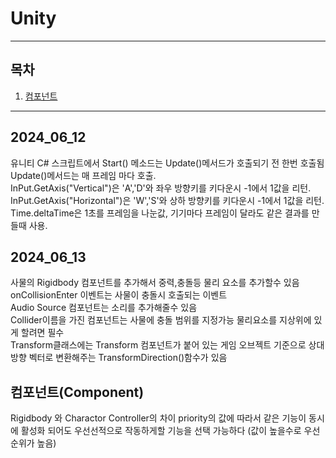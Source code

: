 # Unity
---
## 목차
1. [컴포넌트](#컴포넌트(Component))
---
## 2024_06_12
유니티 C# 스크립트에서 Start() 메소드는 Update()메서드가 호출되기 전 한번 호출됨 Update()메서드는 매 프레임 마다 호출.  
InPut.GetAxis("Vertical")은 'A','D'와 좌우 방향키를 키다운시 -1에서 1값을 리턴.  
InPut.GetAxis("Horizontal")은 'W','S'와 상하 방향키를 키다운시 -1에서 1값을 리턴.  
Time.deltaTime은 1초를 프레임을 나눈값, 기기마다 프레임이 달라도 같은 결과를 만들때 사용.  

## 2024_06_13
사물의 Rigidbody 컴포넌트를 추가해서 중력,충돌등 물리 요소를 추가할수 있음  
onCollisionEnter 이벤트는 사물이 충돌시 호출되는 이벤트  
Audio Source 컴포넌트는 소리를 추가해줄수 있음  
Collider이름을 가진 컴포넌트는 사물에 충돌 범위를 지정가능 물리요소를 지상위에 있게 할려면 필수  
Transform클래스에는 Transform 컴포넌트가 붙어 있는 게임 오브젝트 기준으로 상대 방향 벡터로 변환해주는 TransformDirection()함수가 있음  

## 컴포넌트(Component)
Rigidbody 와 Charactor Controller의 차이
priority의 값에 따라서 같은 기능이 동시에 활성화 되어도 우선선적으로 작동하게할 기능을 선택 가능하다 (값이 높을수로 우선순위가 높음)  




